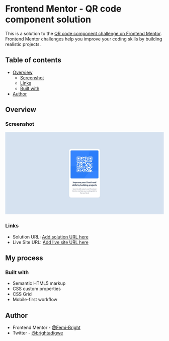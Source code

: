 # Frontend Mentor - QR code component solution

This is a solution to the [QR code component challenge on Frontend Mentor](https://www.frontendmentor.io/challenges/qr-code-component-iux_sIO_H). Frontend Mentor challenges help you improve your coding skills by building realistic projects. 

## Table of contents

- [Overview](#overview)
  - [Screenshot](#screenshot)
  - [Links](#links)
  - [Built with](#built-with)
- [Author](#author)


## Overview

### Screenshot

![](./screenshot.jpg)


### Links

- Solution URL: [Add solution URL here](https://www.frontendmentor.io/solutions/qr-code-component-prJQA7Fmuh)
- Live Site URL: [Add live site URL here](https://fb-qr-component.netlify.app/)

## My process

### Built with

- Semantic HTML5 markup
- CSS custom properties
- CSS Grid
- Mobile-first workflow

## Author

- Frontend Mentor - [@Femi-Bright](https://www.frontendmentor.io/profile/Femi-Bright)
- Twitter - [@brightadigwe](https://www.twitter.com/brightadigwe)
